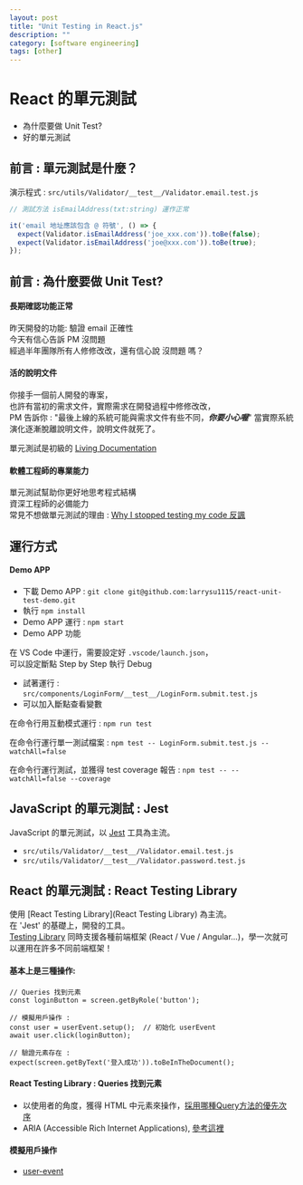 ```yaml
---
layout: post
title: "Unit Testing in React.js"
description: ""
category: [software engineering]
tags: [other]
---
```


# React 的單元測試

- 為什麼要做 Unit Test?
- 好的單元測試

## 前言 : 單元測試是什麼？

演示程式 : `src/utils/Validator/__test__/Validator.email.test.js`

```javascript
// 測試方法 isEmailAddress(txt:string) 運作正常

it('email 地址應該包含 @ 符號', () => {
  expect(Validator.isEmailAddress('joe_xxx.com')).toBe(false);
  expect(Validator.isEmailAddress('joe@xxx.com')).toBe(true);
});
```

## 前言 : 為什麼要做 Unit Test?

#### 長期確認功能正常

昨天開發的功能: 驗證 email 正確性  
今天有信心告訴 PM 沒問題  
經過半年團隊所有人修修改改，還有信心說 沒問題 嗎？

#### 活的說明文件

你接手一個前人開發的專案，  
也許有當初的需求文件，實際需求在開發過程中修修改改，  
PM 告訴你 : "最後上線的系統可能與需求文件有些不同，***你要小心喔***"
當實際系統演化逐漸脫離說明文件，說明文件就死了。

單元測試是初級的 [Living Documentation](https://johnfergusonsmart.com/living-documentation-not-just-test-reports/)

#### 軟體工程師的專業能力

單元測試幫助你更好地思考程式結構  
資深工程師的必備能力  
常見不想做單元測試的理由 : [Why I stopped testing my code 反諷](https://corebts.com/blog/why-i-stopped-testing-my-code/)

## 運行方式

#### Demo APP

- 下載 Demo APP : `git clone git@github.com:larrysu1115/react-unit-test-demo.git`
- 執行 `npm install`
- Demo APP 運行 : `npm start`
- Demo APP 功能

在 VS Code 中運行，需要設定好 `.vscode/launch.json`，  
可以設定斷點 Step by Step 執行 Debug

- 試著運行 : `src/components/LoginForm/__test__/LoginForm.submit.test.js`
- 可以加入斷點查看變數

在命令行用互動模式運行 : `npm run test`

在命令行運行單一測試檔案 : `npm test -- LoginForm.submit.test.js --watchAll=false`

在命令行運行測試，並獲得 test coverage 報告 : `npm test -- --watchAll=false --coverage `

## JavaScript 的單元測試 : Jest

JavaScript 的單元測試，以 [Jest](https://jestjs.io) 工具為主流。

- `src/utils/Validator/__test__/Validator.email.test.js`
- `src/utils/Validator/__test__/Validator.password.test.js`

## React 的單元測試 : React Testing Library

使用 [React Testing Library](React Testing Library) 為主流。  
在 'Jest' 的基礎上，開發的工具。  
[Testing Library](https://testing-library.com) 同時支援各種前端框架 (React / Vue / Angular...)，學一次就可以運用在許多不同前端框架！

#### 基本上是三種操作:

```
// Queries 找到元素
const loginButton = screen.getByRole('button');

// 模擬用戶操作 : 
const user = userEvent.setup();  // 初始化 userEvent
await user.click(loginButton);

// 驗證元素存在 :
expect(screen.getByText('登入成功')).toBeInTheDocument();
```

#### React Testing Library : Queries 找到元素

- 以使用者的角度，獲得 HTML 中元素來操作，[採用哪種Query方法的優先次序](https://testing-library.com/docs/queries/about#priority)
- ARIA (Accessible Rich Internet Applications), [參考這裡](https://developer.mozilla.org/en-US/docs/Web/Accessibility/ARIA/ARIA_Guides)

#### 模擬用戶操作

- [user-event](https://testing-library.com/docs/user-event/intro)

